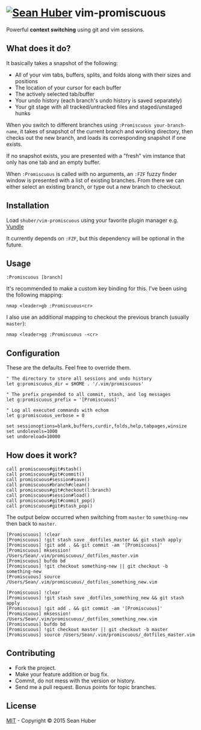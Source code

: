 # [![Sean Huber](https://cloud.githubusercontent.com/assets/2419/6550752/832d9a64-c5ea-11e4-9717-6f9aa6e023b5.png)](https://github.com/shuber) vim-promiscuous

Powerful **context switching** using git and vim sessions.


## What does it do?

It basically takes a snapshot of the following:

* All of your vim tabs, buffers, splits, and folds along with their sizes and positions
* The location of your cursor for each buffer
* The actively selected tab/buffer
* Your undo history (each branch's undo history is saved separately)
* Your git stage with all tracked/untracked files and staged/unstaged hunks

When you switch to different branches using `:Promiscuous your-branch-name`, it takes of snapshot of the current branch and working directory, then checks out the new branch, and loads its corresponding snapshot if one exists.

If no snapshot exists, you are presented with a "fresh" vim instance that only has one tab and an empty buffer.

When `:Promiscuous` is called with no arguments, an `:FZF` fuzzy finder window is presented with a list of existing branches. From there we can either select an existing branch, or type out a new branch to checkout.


## Installation

Load `shuber/vim-promiscuous` using your favorite plugin manager e.g. [Vundle](https://github.com/VundleVim/Vundle.vim)

It currently depends on `:FZF`, but this dependency will be optional in the future.


## Usage

```vim
:Promiscuous [branch]
```

It's recommended to make a custom key binding for this. I've been using the following mapping:

```vim
nmap <leader>gb :Promiscuous<cr>
```

I also use an additional mapping to checkout the previous branch (usually `master`):

```vim
nmap <leader>gg :Promiscuous -<cr>
```


## Configuration

These are the defaults. Feel free to override them.

```vim
" The directory to store all sessions and undo history
let g:promiscuous_dir = $HOME . '/.vim/promiscuous'

" The prefix prepended to all commit, stash, and log messages
let g:promiscuous_prefix = '[Promiscuous]'

" Log all executed commands with echom
let g:promiscuous_verbose = 0
```

```vim
set sessionoptions=blank,buffers,curdir,folds,help,tabpages,winsize
set undolevels=1000
set undoreload=10000
```


## How does it work?

```vim
call promiscuous#git#stash()
call promiscuous#git#commit()
call promiscuous#session#save()
call promiscuous#branch#clean()
call promiscuous#git#checkout(l:branch)
call promiscuous#session#load()
call promiscuous#git#commit_pop()
call promiscuous#git#stash_pop()
```

The output below occurred when switching from `master` to `something-new` then back to `master`.

```
[Promiscuous] !clear
[Promiscuous] !git stash save _dotfiles_master && git stash apply
[Promiscuous] !git add . && git commit -am '[Promiscuous]'
[Promiscuous] mksession! /Users/Sean/.vim/promiscuous/_dotfiles_master.vim
[Promiscuous] bufdo bd
[Promiscuous] !git checkout something-new || git checkout -b something-new
[Promiscuous] source /Users/Sean/.vim/promiscuous/_dotfiles_something_new.vim

[Promiscuous] !clear
[Promiscuous] !git stash save _dotfiles_something_new && git stash apply
[Promiscuous] !git add . && git commit -am '[Promiscuous]'
[Promiscuous] mksession! /Users/Sean/.vim/promiscuous/_dotfiles_something_new.vim
[Promiscuous] bufdo bd
[Promiscuous] !git checkout master || git checkout -b master
[Promiscuous] source /Users/Sean/.vim/promiscuous/_dotfiles_master.vim
```


## Contributing

* Fork the project.
* Make your feature addition or bug fix.
* Commit, do not mess with the version or history.
* Send me a pull request. Bonus points for topic branches.


## License

[MIT](https://github.com/shuber/vim-promiscuous/blob/master/LICENSE) - Copyright © 2015 Sean Huber
